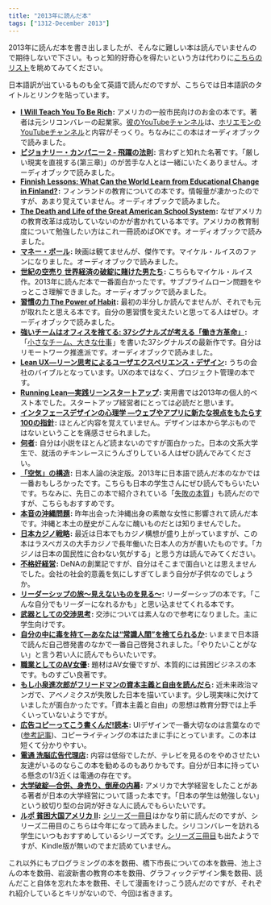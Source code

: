```yaml
---
title: "2013年に読んだ本"
tags: ["1312-December 2013"]
---
```


2013年に読んだ本を書き出しましたが、そんなに難しい本は読んでいませんので期待しないで下さい。もっと知的好奇心を得たいという方は代わりに[こちらのリスト](http://j.ktamura.com/archives/22777)を眺めてみてください。

日本語訳が出ているものも全て英語で読んだのですが、こちらでは日本語訳のタイトルとリンクを貼っています。

* **<a href="http://www.amazon.co.jp/gp/product/B004WL4BW6/ref=as_li_ss_tl?ie=UTF8&camp=247&creative=7399&creativeASIN=B004WL4BW6&linkCode=as2&tag=chibicode-22">I Will Teach You To Be Rich</a><img src="http://ir-jp.amazon-adsystem.com/e/ir?t=chibicode-22&l=as2&o=9&a=B004WL4BW6" width="1" height="1" border="0" alt="" style="border:none !important; margin:0px !important;" />:** アメリカの一般市民向けのお金の本です。著者は元シリコンバレーの起業家。[彼のYouTubeチャンネル](http://www.youtube.com/user/ramitsethi)は、[ホリエモンのYouTubeチャンネル](http://www.youtube.com/user/takaponjp)と内容がそっくり。ちなみにこの本はオーディオブックで読みました。
* **<a href="http://www.amazon.co.jp/gp/product/4822242633/ref=as_li_ss_tl?ie=UTF8&camp=247&creative=7399&creativeASIN=4822242633&linkCode=as2&tag=chibicode-22">ビジョナリー・カンパニー 2 - 飛躍の法則</a><img src="http://ir-jp.amazon-adsystem.com/e/ir?t=chibicode-22&l=as2&o=9&a=4822242633" width="1" height="1" border="0" alt="" style="border:none !important; margin:0px !important;" />:** 言わずと知れた名著です。「厳しい現実を直視する(第三章)」のが苦手な人とは一緒にいたくありません。オーディオブックで読みました。
* **<a href="http://www.amazon.co.jp/gp/product/B00CDSTBG6/ref=as_li_ss_tl?ie=UTF8&camp=247&creative=7399&creativeASIN=B00CDSTBG6&linkCode=as2&tag=chibicode-22">Finnish Lessons: What Can the World Learn from Educational Change in Finland?</a><img src="http://ir-jp.amazon-adsystem.com/e/ir?t=chibicode-22&l=as2&o=9&a=B00CDSTBG6" width="1" height="1" border="0" alt="" style="border:none !important; margin:0px !important;" />:** フィンランドの教育についての本です。情報量が凄かったのですが、あまり覚えていません。オーディオブックで読みました。
* **<a href="http://www.amazon.co.jp/gp/product/B005P0YXKI/ref=as_li_ss_tl?ie=UTF8&camp=247&creative=7399&creativeASIN=B005P0YXKI&linkCode=as2&tag=chibicode-22">The Death and Life of the Great American School System</a><img src="http://ir-jp.amazon-adsystem.com/e/ir?t=chibicode-22&l=as2&o=9&a=B005P0YXKI" width="1" height="1" border="0" alt="" style="border:none !important; margin:0px !important;" />:** なぜアメリカの教育改革は成功していないのかが書かれている本です。アメリカの教育制度について勉強したい方はこれ一冊読めばOKです。オーディオブックで読みました。
* **<a href="http://www.amazon.co.jp/gp/product/B00CPW2Z9U/ref=as_li_ss_tl?ie=UTF8&camp=247&creative=7399&creativeASIN=B00CPW2Z9U&linkCode=as2&tag=chibicode-22">マネー・ボール</a><img src="http://ir-jp.amazon-adsystem.com/e/ir?t=chibicode-22&l=as2&o=9&a=B00CPW2Z9U" width="1" height="1" border="0" alt="" style="border:none !important; margin:0px !important;" />:** 映画は観てませんが、傑作です。マイケル・ルイスのファンになりました。オーディオブックで読みました。
* **<a href="http://www.amazon.co.jp/gp/product/4167651866/ref=as_li_ss_tl?ie=UTF8&camp=247&creative=7399&creativeASIN=4167651866&linkCode=as2&tag=chibicode-22">世紀の空売り 世界経済の破綻に賭けた男たち</a><img src="http://ir-jp.amazon-adsystem.com/e/ir?t=chibicode-22&l=as2&o=9&a=4167651866" width="1" height="1" border="0" alt="" style="border:none !important; margin:0px !important;" />:** こちらもマイケル・ルイス作。2013年に読んだ本で一番面白かったです。サブプライムローン問題をやっとこさ理解できました。オーディオブックで読みました。
* **<a href="http://www.amazon.co.jp/gp/product/4062184451/ref=as_li_ss_tl?ie=UTF8&camp=247&creative=7399&creativeASIN=4062184451&linkCode=as2&tag=chibicode-22">習慣の力 The Power of Habit</a><img src="http://ir-jp.amazon-adsystem.com/e/ir?t=chibicode-22&l=as2&o=9&a=4062184451" width="1" height="1" border="0" alt="" style="border:none !important; margin:0px !important;" />:** 最初の半分しか読んでませんが、それでも元が取れたと思える本です。自分の悪習慣を変えたいと思ってる人はぜひ。オーディオブックで読みました。
* **<a href="http://www.amazon.co.jp/gp/product/4152094338/ref=as_li_ss_tl?ie=UTF8&camp=247&creative=7399&creativeASIN=4152094338&linkCode=as2&tag=chibicode-22">強いチームはオフィスを捨てる: 37シグナルズが考える「働き方革命」</a><img src="http://ir-jp.amazon-adsystem.com/e/ir?t=chibicode-22&l=as2&o=9&a=4152094338" width="1" height="1" border="0" alt="" style="border:none !important; margin:0px !important;" />:** 「<a href="http://www.amazon.co.jp/gp/product/415209267X/ref=as_li_ss_tl?ie=UTF8&camp=247&creative=7399&creativeASIN=415209267X&linkCode=as2&tag=chibicode-22">小さなチーム、大きな仕事</a><img src="http://ir-jp.amazon-adsystem.com/e/ir?t=chibicode-22&l=as2&o=9&a=415209267X" width="1" height="1" border="0" alt="" style="border:none !important; margin:0px !important;" />」を書いた37シグナルズの最新作です。自分はリモートワーク推進派です。オーディオブックで読みました。
* **<a href="http://www.amazon.co.jp/gp/product/4873116619/ref=as_li_ss_tl?ie=UTF8&camp=247&creative=7399&creativeASIN=4873116619&linkCode=as2&tag=chibicode-22">Lean UX―リーン思考によるユーザエクスペリエンス・デザイン</a><img src="http://ir-jp.amazon-adsystem.com/e/ir?t=chibicode-22&l=as2&o=9&a=4873116619" width="1" height="1" border="0" alt="" style="border:none !important; margin:0px !important;" />:** うちの会社のバイブルとなっています。UXの本ではなく、プロジェクト管理の本です。
* **<a href="http://www.amazon.co.jp/gp/product/4873115914/ref=as_li_ss_tl?ie=UTF8&camp=247&creative=7399&creativeASIN=4873115914&linkCode=as2&tag=chibicode-22">Running Lean―実践リーンスタートアップ</a><img src="http://ir-jp.amazon-adsystem.com/e/ir?t=chibicode-22&l=as2&o=9&a=4873115914" width="1" height="1" border="0" alt="" style="border:none !important; margin:0px !important;" />:** 実用書では2013年の個人的ベスト本でした。スタートアップ経営者にとっては必読だと思います。
* **<a href="http://www.amazon.co.jp/gp/product/4873115574/ref=as_li_ss_tl?ie=UTF8&camp=247&creative=7399&creativeASIN=4873115574&linkCode=as2&tag=chibicode-22">インタフェースデザインの心理学 ―ウェブやアプリに新たな視点をもたらす100の指針</a><img src="http://ir-jp.amazon-adsystem.com/e/ir?t=chibicode-22&l=as2&o=9&a=4873115574" width="1" height="1" border="0" alt="" style="border:none !important; margin:0px !important;" />:** ほとんど内容を覚えていません。デザインは本から学ぶものではないということを痛感させられました。
* **<a href="http://www.amazon.co.jp/gp/product/B00CL6MVA8/ref=as_li_ss_tl?ie=UTF8&camp=247&creative=7399&creativeASIN=B00CL6MVA8&linkCode=as2&tag=chibicode-22">何者</a><img src="http://ir-jp.amazon-adsystem.com/e/ir?t=chibicode-22&l=as2&o=9&a=B00CL6MVA8" width="1" height="1" border="0" alt="" style="border:none !important; margin:0px !important;" />:** 自分は小説をほとんど読まないのですが面白かった。日本の文系大学生で、就活のチキンレースにうんざりしている人はぜひ読んでみてください。
* **<a href="http://www.amazon.co.jp/gp/product/B00DAULKW4/ref=as_li_ss_tl?ie=UTF8&camp=247&creative=7399&creativeASIN=B00DAULKW4&linkCode=as2&tag=chibicode-22">「空気」の構造</a><img src="http://ir-jp.amazon-adsystem.com/e/ir?t=chibicode-22&l=as2&o=9&a=B00DAULKW4" width="1" height="1" border="0" alt="" style="border:none !important; margin:0px !important;" />:** 日本人論の決定版。2013年に日本語で読んだ本のなかでは一番おもしろかったです。こちらも日本の学生さんにぜひ読んでもらいたいです。ちなみに、先日この本で紹介されている「<a href="http://www.amazon.co.jp/gp/product/B00BN16XX8/ref=as_li_ss_tl?ie=UTF8&camp=247&creative=7399&creativeASIN=B00BN16XX8&linkCode=as2&tag=chibicode-22">失敗の本質</a><img src="http://ir-jp.amazon-adsystem.com/e/ir?t=chibicode-22&l=as2&o=9&a=B00BN16XX8" width="1" height="1" border="0" alt="" style="border:none !important; margin:0px !important;" />」も読んだのですが、こちらもおすすめです。
* **<a href="http://www.amazon.co.jp/gp/product/B00ARCOVV0/ref=as_li_ss_tl?ie=UTF8&camp=247&creative=7399&creativeASIN=B00ARCOVV0&linkCode=as2&tag=chibicode-22">本音の沖縄問題</a><img src="http://ir-jp.amazon-adsystem.com/e/ir?t=chibicode-22&l=as2&o=9&a=B00ARCOVV0" width="1" height="1" border="0" alt="" style="border:none !important; margin:0px !important;" />:** 昨年出会った沖縄出身の素敵な女性に影響されて読んだ本です。沖縄と本土の歴史がこんなに醜いものだとは知りませんでした。
* **<a href="http://www.amazon.co.jp/gp/product/B00ASUY0U8/ref=as_li_ss_tl?ie=UTF8&camp=247&creative=7399&creativeASIN=B00ASUY0U8&linkCode=as2&tag=chibicode-22">日本カジノ戦略</a><img src="http://ir-jp.amazon-adsystem.com/e/ir?t=chibicode-22&l=as2&o=9&a=B00ASUY0U8" width="1" height="1" border="0" alt="" style="border:none !important; margin:0px !important;" />:** 最近は日本でもカジノ構想が盛り上がっていますが、この本はラスベガスの大手カジノで長年働いた日本人の方が書いたものです。「カジノは日本の国民性に合わない気がする」と思う方は読んでみてください。
* **<a href="http://www.amazon.co.jp/gp/product/B00E7OQ0TA/ref=as_li_ss_tl?ie=UTF8&camp=247&creative=7399&creativeASIN=B00E7OQ0TA&linkCode=as2&tag=chibicode-22">不格好経営</a><img src="http://ir-jp.amazon-adsystem.com/e/ir?t=chibicode-22&l=as2&o=9&a=B00E7OQ0TA" width="1" height="1" border="0" alt="" style="border:none !important; margin:0px !important;" />:** DeNAの創業記ですが、自分はそこまで面白いとは思えませんでした。会社の社会的意義を気にしすぎてしまう自分が子供なのでしょうか。
* **<a href="http://www.amazon.co.jp/gp/product/B00GU4R8VE/ref=as_li_ss_tl?ie=UTF8&camp=247&creative=7399&creativeASIN=B00GU4R8VE&linkCode=as2&tag=chibicode-22">リーダーシップの旅～見えないものを見る～</a><img src="http://ir-jp.amazon-adsystem.com/e/ir?t=chibicode-22&l=as2&o=9&a=B00GU4R8VE" width="1" height="1" border="0" alt="" style="border:none !important; margin:0px !important;" />:** リーダーシップの本です。「こんな自分でもリーダーになれるかも」と思い込ませてくれる本です。
* **<a href="http://www.amazon.co.jp/gp/product/4061385151/ref=as_li_ss_tl?ie=UTF8&camp=247&creative=7399&creativeASIN=4061385151&linkCode=as2&tag=chibicode-22">武器としての交渉思考</a><img src="http://ir-jp.amazon-adsystem.com/e/ir?t=chibicode-22&l=as2&o=9&a=4061385151" width="1" height="1" border="0" alt="" style="border:none !important; margin:0px !important;" />:** 交渉については素人なので参考になりました。主に学生向けです。
* **<a href="http://www.amazon.co.jp/gp/product/4413090101/ref=as_li_ss_tl?ie=UTF8&camp=247&creative=7399&creativeASIN=4413090101&linkCode=as2&tag=chibicode-22">自分の中に毒を持て―あなたは“常識人間”を捨てられるか</a><img src="http://ir-jp.amazon-adsystem.com/e/ir?t=chibicode-22&l=as2&o=9&a=4413090101" width="1" height="1" border="0" alt="" style="border:none !important; margin:0px !important;" />:** いままで日本語で読んだ自己啓発書のなかで一番自己啓発されました。「やりたいことがない」と言う若い人に読んでもらいたいです。
* **<a href="http://www.amazon.co.jp/gp/product/B009CU73KO/ref=as_li_ss_tl?ie=UTF8&camp=247&creative=7399&creativeASIN=B009CU73KO&linkCode=as2&tag=chibicode-22">職業としてのAV女優</a><img src="http://ir-jp.amazon-adsystem.com/e/ir?t=chibicode-22&l=as2&o=9&a=B009CU73KO" width="1" height="1" border="0" alt="" style="border:none !important; margin:0px !important;" />:** 題材はAV女優ですが、本質的には貧困ビジネスの本です。ものすごい良著です。
* **<a href="http://www.amazon.co.jp/gp/product/4822248712/ref=as_li_ss_tl?ie=UTF8&camp=247&creative=7399&creativeASIN=4822248712&linkCode=as2&tag=chibicode-22">もし小泉進次郎がフリードマンの資本主義と自由を読んだら</a><img src="http://ir-jp.amazon-adsystem.com/e/ir?t=chibicode-22&l=as2&o=9&a=4822248712" width="1" height="1" border="0" alt="" style="border:none !important; margin:0px !important;" />:** 近未来政治マンガで、アベノミクスが失敗した日本を描いています。少し現実味に欠けていましたが面白かったです。「資本主義と自由」の思想は教育分野では上手くいっていないようですが。
* **<a href="http://www.amazon.co.jp/gp/product/4883351793/ref=as_li_ss_tl?ie=UTF8&camp=247&creative=7399&creativeASIN=4883351793&linkCode=as2&tag=chibicode-22">広告コピーってこう書くんだ!読本</a><img src="http://ir-jp.amazon-adsystem.com/e/ir?t=chibicode-22&l=as2&o=9&a=4883351793" width="1" height="1" border="0" alt="" style="border:none !important; margin:0px !important;" />:** UIデザインで一番大切なのは言葉なので([参考記事](http://ellekasai.com/posts/this-is-a-web-page/))、コピーライティングの本はたまに手にとっています。この本は短くて分かりやすい。
* **<a href="http://www.amazon.co.jp/gp/product/4904209192/ref=as_li_ss_tl?ie=UTF8&camp=247&creative=7399&creativeASIN=4904209192&linkCode=as2&tag=chibicode-22">電通 洗脳広告代理店</a><img src="http://ir-jp.amazon-adsystem.com/e/ir?t=chibicode-22&l=as2&o=9&a=4904209192" width="1" height="1" border="0" alt="" style="border:none !important; margin:0px !important;" />:** 内容は低俗でしたが、テレビを見るのをやめさせたい友達がいるのならこの本を勧めるのもありかもです。自分が日本に持っている懸念の1/3近くは電通の存在です。
* **<a href="http://www.amazon.co.jp/gp/product/B009GPMB7U/ref=as_li_ss_tl?ie=UTF8&camp=247&creative=7399&creativeASIN=B009GPMB7U&linkCode=as2&tag=chibicode-22">大学破綻―合併、身売り、倒産の内幕</a><img src="http://ir-jp.amazon-adsystem.com/e/ir?t=chibicode-22&l=as2&o=9&a=B009GPMB7U" width="1" height="1" border="0" alt="" style="border:none !important; margin:0px !important;" />:** アメリカで大学経営をしたことがある著者が日本の大学経営について語った本です。「日本の学生は勉強しない」という紋切り型の台詞が好きな人に読んでもらいたいです。
* **<a href="http://www.amazon.co.jp/gp/product/4004312256/ref=as_li_ss_tl?ie=UTF8&camp=247&creative=7399&creativeASIN=4004312256&linkCode=as2&tag=chibicode-22">ルポ 貧困大国アメリカ II</a><img src="http://ir-jp.amazon-adsystem.com/e/ir?t=chibicode-22&l=as2&o=9&a=4004312256" width="1" height="1" border="0" alt="" style="border:none !important; margin:0px !important;" />:** <a href="http://www.amazon.co.jp/gp/product/4004311128/ref=as_li_ss_tl?ie=UTF8&camp=247&creative=7399&creativeASIN=4004311128&linkCode=as2&tag=chibicode-22">シリーズ一冊目</a><img src="http://ir-jp.amazon-adsystem.com/e/ir?t=chibicode-22&l=as2&o=9&a=4004311128" width="1" height="1" border="0" alt="" style="border:none !important; margin:0px !important;" />はかなり前に読んだのですが、シリーズ二冊目のこちらは今年になって読みました。シリコンバレーを訪れる学生にいつもおすすめしているシリーズです。<a href="http://www.amazon.co.jp/gp/product/4004314305/ref=as_li_ss_tl?ie=UTF8&camp=247&creative=7399&creativeASIN=4004314305&linkCode=as2&tag=chibicode-22">シリーズ三冊目</a><img src="http://ir-jp.amazon-adsystem.com/e/ir?t=chibicode-22&l=as2&o=9&a=4004314305" width="1" height="1" border="0" alt="" style="border:none !important; margin:0px !important;" />も出たようですが、Kindle版が無いのでまだ読めていません。

これ以外にもプログラミングの本を数冊、橋下市長についての本を数冊、池上さんの本を数冊、岩波新書の教育の本を数冊、グラフィックデザイン集を数冊、読んだこと自体を忘れた本を数冊、そして漫画をけっこう読んだのですが、それぞれ紹介しているとキリがないので、今回は省きます。
